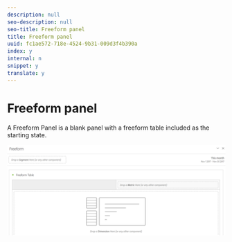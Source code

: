 ```yaml
---
description: null
seo-description: null
seo-title: Freeform panel
title: Freeform panel
uuid: fc1ae572-718e-4524-9b31-009d3f4b390a
index: y
internal: n
snippet: y
translate: y
---
```


# Freeform panel

A Freeform Panel is a blank panel with a freeform table included as the starting state. 

![](assets/freeform-panel.png) 
